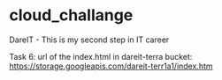 # cloud_challange
DareIT - 
This is my second step in IT career


Task 6: url of the index.html in dareit-terra bucket:
https://storage.googleapis.com/dareit-terr1a1/index.htm
